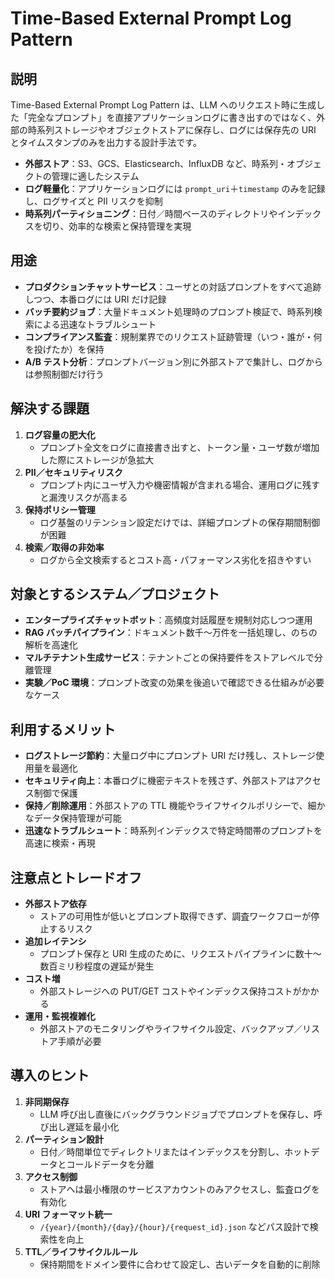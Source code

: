# Time-Based External Prompt Log Pattern

## 説明  
Time-Based External Prompt Log Pattern は、LLM へのリクエスト時に生成した「完全なプロンプト」を直接アプリケーションログに書き出すのではなく、外部の時系列ストレージやオブジェクトストアに保存し、ログには保存先の URI とタイムスタンプのみを出力する設計手法です。  
- **外部ストア**：S3、GCS、Elasticsearch、InfluxDB など、時系列・オブジェクトの管理に適したシステム  
- **ログ軽量化**：アプリケーションログには `prompt_uri`＋`timestamp` のみを記録し、ログサイズと PII リスクを抑制  
- **時系列パーティショニング**：日付／時間ベースのディレクトリやインデックスを切り、効率的な検索と保持管理を実現  

## 用途  
- **プロダクションチャットサービス**：ユーザとの対話プロンプトをすべて追跡しつつ、本番ログには URI だけ記録  
- **バッチ要約ジョブ**：大量ドキュメント処理時のプロンプト検証で、時系列検索による迅速なトラブルシュート  
- **コンプライアンス監査**：規制業界でのリクエスト証跡管理（いつ・誰が・何を投げたか）を保持  
- **A/B テスト分析**：プロンプトバージョン別に外部ストアで集計し、ログからは参照制御だけ行う  

## 解決する課題  
1. **ログ容量の肥大化**  
   - プロンプト全文をログに直接書き出すと、トークン量・ユーザ数が増加した際にストレージが急拡大  
2. **PII／セキュリティリスク**  
   - プロンプト内にユーザ入力や機密情報が含まれる場合、運用ログに残すと漏洩リスクが高まる  
3. **保持ポリシー管理**  
   - ログ基盤のリテンション設定だけでは、詳細プロンプトの保存期間制御が困難  
4. **検索／取得の非効率**  
   - ログから全文検索するとコスト高・パフォーマンス劣化を招きやすい  

## 対象とするシステム／プロジェクト  
- **エンタープライズチャットボット**：高頻度対話履歴を規制対応しつつ運用  
- **RAG バッチパイプライン**：ドキュメント数千～万件を一括処理し、のちの解析を高速化  
- **マルチテナント生成サービス**：テナントごとの保持要件をストアレベルで分離管理  
- **実験／PoC 環境**：プロンプト改変の効果を後追いで確認できる仕組みが必要なケース  

## 利用するメリット  
- **ログストレージ節約**：大量ログ中にプロンプト URI だけ残し、ストレージ使用量を最適化  
- **セキュリティ向上**：本番ログに機密テキストを残さず、外部ストアはアクセス制御で保護  
- **保持／削除運用**：外部ストアの TTL 機能やライフサイクルポリシーで、細かなデータ保持管理が可能  
- **迅速なトラブルシュート**：時系列インデックスで特定時間帯のプロンプトを高速に検索・再現  

## 注意点とトレードオフ  
- **外部ストア依存**  
  - ストアの可用性が低いとプロンプト取得できず、調査ワークフローが停止するリスク  
- **追加レイテンシ**  
  - プロンプト保存と URI 生成のために、リクエストパイプラインに数十～数百ミリ秒程度の遅延が発生  
- **コスト増**  
  - 外部ストレージへの PUT/GET コストやインデックス保持コストがかかる  
- **運用・監視複雑化**  
  - 外部ストアのモニタリングやライフサイクル設定、バックアップ／リストア手順が必要  

## 導入のヒント  
1. **非同期保存**  
   - LLM 呼び出し直後にバックグラウンドジョブでプロンプトを保存し、呼び出し遅延を最小化  
2. **パーティション設計**  
   - 日付／時間単位でディレクトリまたはインデックスを分割し、ホットデータとコールドデータを分離  
3. **アクセス制御**  
   - ストアへは最小権限のサービスアカウントのみアクセスし、監査ログを有効化  
4. **URI フォーマット統一**  
   - `/{year}/{month}/{day}/{hour}/{request_id}.json` などパス設計で検索性を向上  
5. **TTL／ライフサイクルルール**  
   - 保持期間をドメイン要件に合わせて設定し、古いデータを自動的に削除  
